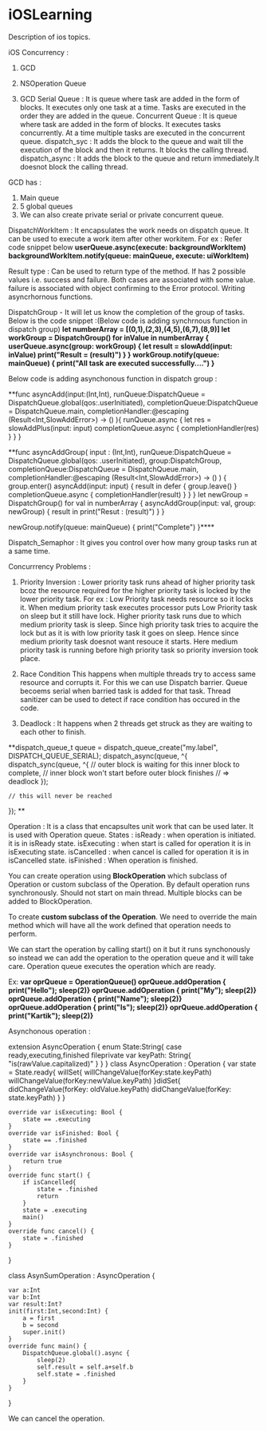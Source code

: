 # iOSLearning
Description of ios topics.

iOS Concurrency :
1. GCD
2. NSOperation Queue

1. GCD 
Serial Queue : It is queue where task are added in the form of blocks. It executes only one task at a time. Tasks are executed
in the order they are added in the queue.
Concurrent Queue :  It is queue where task are added in the form of blocks. It executes tasks concurrently. At a time multiple tasks 
are executed in the concurrent queue.
dispatch_syc : It adds the block to the queue and wait till the execution of the block and then it returns. It blocks the calling thread.
dispatch_async : It adds the block to the queue and return immediately.It doesnot block the calling thread.

GCD has :
1. Main queue
2. 5 global queues
3. We can also create private serial or private concurrent queue.

DispatchWorkItem : It encapsulates the work needs on dispatch queue.
It can be used to execute a work item after other workitem. For ex : Refer code snippet below
**userQueue.async(execute: backgroundWorkItem)
backgroundWorkItem.notify(queue: mainQueue, execute: uiWorkItem)**

Result type : Can be used to return type of the method. If has 2 possible values i.e. success and failure. Both cases are associated with some value.
failure is associated with object confirming to the Error protocol.
Writing asyncrhornous functions.

DispatchGroup - It will let us know the completion of the group of tasks. Below is the code snippet :(Below code is adding synchrnous function in dispatch group)
**let numberArray = [(0,1),(2,3),(4,5),(6,7),(8,9)]
let workGroup = DispatchGroup()
for inValue in numberArray {
    userQueue.async(group: workGroup) {
        let result = slowAdd(input: inValue)
        print("Result = \(result)")
    }
}
workGroup.notify(queue: mainQueue) {
    print("All task are executed successfully....")
}**

Below code is adding asynchonous function in dispatch group :

**func asyncAdd(input:(Int,Int),
              runQueue:DispatchQueue = DispatchQueue.global(qos:.userInitiated),
              completionQueue:DispatchQueue = DispatchQueue.main,
              completionHandler:@escaping (Result<Int,SlowAddError>) -> ()
              ){
    runQueue.async {
        let res = slowAddPlus(input: input)
        completionQueue.async {
            completionHandler(res)
        }
    }
}

**func asyncAddGroup(
    input : (Int,Int),
    runQueue:DispatchQueue = DispatchQueue.global(qos: .userInitiated),
    group:DispatchGroup,
    completionQueue:DispatchQueue = DispatchQueue.main,
    completionHandler:@escaping (Result<Int,SlowAddError>) -> ()
) {
    group.enter()
    asyncAdd(input: input) { result in
        defer {
            group.leave()
        }
        completionQueue.async {
            completionHandler(result)
        }
    }
}
let newGroup = DispatchGroup()
for val in numberArray {
    asyncAddGroup(input: val, group: newGroup) { result in
        print("Resut : \(result)")
    }
}

newGroup.notify(queue: mainQueue) {
    print("Complete")
}****


Dispatch_Semaphor : It gives you control over how many group tasks run at a same time.

Concurrrency Problems :

1. Priority Inversion : Lower priority task runs ahead of higher priority task bcoz the resource required for the higher priority task is locked by the lower priority task. For ex : 
                      Low Priority task needs resource so it locks it. When medium priority task executes processor puts Low Priority task on sleep but it still     have lock. Higher priority task runs due to which medium priority task is sleep. Since high priority task tries to acquire the lock but as it is with low priority task it goes on sleep. Hence since medium priority task doesnot want resouce it starts. Here medium priority task is running before high priority task so priority inversion took place.
2. Race Condition
    This happens when multiple threads try to access same resource and corrupts it.
    For this we can use Dispatch barrier. Queue becoems serial when barried task is added for that task.
    Thread sanitizer can be used to detect if race condition has occured in the code.
    
    
4. Deadlock : It happens when 2 threads get struck as they are waiting to each other to finish.

**dispatch_queue_t queue = dispatch_queue_create("my.label", DISPATCH_QUEUE_SERIAL);
dispatch_async(queue, ^{
    dispatch_sync(queue, ^{
        // outer block is waiting for this inner block to complete,
        // inner block won't start before outer block finishes
        // => deadlock
    });

    // this will never be reached
}); **


Operation : It is a class that encapsultes unit work that can be used later. It is used with Operation queue.
States :
isReady : when operation is initiated. it is in isReady state.
isExecuting : when start is called for operation it is in isExecuting state.
isCancelled : when cancel is called for operation it is in isCancelled state.
isFinished : When operation is finished.

You can create operation using **BlockOperation** which subclass of Operation or custom subclass of the Operation.
By default operation runs synchronously. Should not start on main thread. 
Multiple blocks can be added to BlockOperation.

To create **custom subclass of the Operation**. We need to override the main method which will have all the work defined that operation needs to perform.

We can start the operation by calling start() on it but it runs synchonously so instead we can add the operation to the operation queue and it will take care.
Operation queue executes the operation which are ready.

Ex:
**var oprQueue = OperationQueue()
oprQueue.addOperation { print("Hello"); sleep(2)}
oprQueue.addOperation { print("My"); sleep(2)}
oprQueue.addOperation { print("Name"); sleep(2)}
oprQueue.addOperation { print("Is"); sleep(2)}
oprQueue.addOperation { print("Kartik"); sleep(2)}**


Asynchonous operation :

extension AsyncOperation {
    enum State:String{
        case ready,executing,finished
        fileprivate var keyPath: String{
            "is\(rawValue.capitalized)"
        }
    }
}
class AsyncOperation : Operation {
    var state = State.ready{
        willSet{
            willChangeValue(forKey:state.keyPath)
            willChangeValue(forKey:newValue.keyPath)
        }didSet{
            didChangeValue(forKey: oldValue.keyPath)
            didChangeValue(forKey: state.keyPath)
        }
    }
    
    override var isExecuting: Bool {
        state == .executing
    }
    override var isFinished: Bool {
        state == .finished
    }
    override var isAsynchronous: Bool {
        return true
    }
    override func start() {
        if isCancelled{
            state = .finished
            return
        }
        state = .executing
        main()
    }
    override func cancel() {
        state = .finished
    }
}


class AsynSumOperation : AsyncOperation {
    
    var a:Int
    var b:Int
    var result:Int?
    init(first:Int,second:Int) {
        a = first
        b = second
        super.init()
    }
    override func main() {
        DispatchQueue.global().async {
            sleep(2)
            self.result = self.a+self.b
            self.state = .finished
        }
    }
}

We can cancel the operation.
